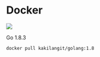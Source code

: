 Docker
=======

[![](https://images.microbadger.com/badges/image/kakilangit/golang:1.8.svg)](http://microbadger.com/images/kakilangit/golang "Get your own image badge on microbadger.com")

Go 1.8.3

    docker pull kakilangit/golang:1.8
